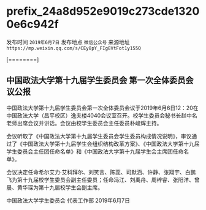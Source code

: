 # prefix\_24a8d952e9019c273cde13200e6c942f

发布时间 `2019年6月7日` 发布地点 `微信公众号` 来源地址 `https://mp.weixin.qq.com/s/CEy8pY_FIg8VtFot1y155Q`

\[========\]

## 中国政法大学第十九届学生委员会 第一次全体委员会议公报

中国政法大学第十九届学生委员会第一次全体委员会议于2019年6月6日12：20在中国政法大学（昌平校区）逸夫楼4040会议室召开。校学生委员会秘书长赵中名老师出席会议并讲话。会议由校学生委员会主任委员朴峻辉主持。

会议听取了《中国政法大学第十九届学生委员会学生委员构成情况说明》，审议通过了《中国政法大学第十九届学生会组织结构改革方案》、《中国政法大学第十九届学生委员会主任团任命名单》和《中国政法大学第十九届学生会主席团任命名单》。

会议决定任命希尔艾力·艾科拜尔、刘笑言、陈蕊、司默涵、许静、张翔宇、白鹏飞为第十九届校学生委员会副主任委员；任命冯江、刘禹舟、周梓睿、张阳洋、曾晨、黄华琛为第十九届校学生会副主席。

中国政法大学学生委员会 代表工作部 2019年6月7日

